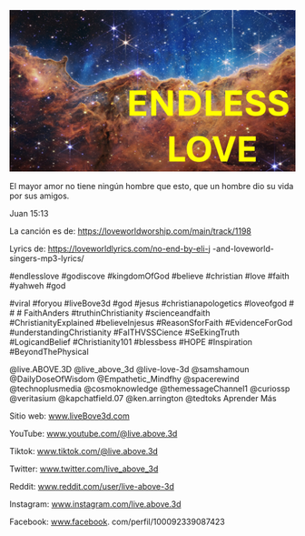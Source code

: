 ![Video cover image](../cover.jpeg "cover-photo")

El mayor amor no tiene ningún hombre que esto, que un hombre dio su vida por sus amigos.

Juan 15:13

La canción es de: https://loveworldworship.com/main/track/1198

Lyrics de: https://loveworldlyrics.com/no-end-by-eli-j -and-loveworld-singers-mp3-lyrics/


#endlesslove #godiscove #kingdomOfGod #believe #christian #love #faith #yahweh #god

#viral #foryou #liveBove3d #god #jesus #christianapologetics #loveofgod # # # FaithAnders #truthinChristianity #scienceandfaith #ChristianityExplained #believeInjesus #ReasonSforFaith #EvidenceForGod #understandingChristianity #FaITHVSSCience #SeEkingTruth #LogicandBelief #Christianity101 #blessbess #HOPE #Inspiration #BeyondThePhysical

@live.ABOVE.3D @live_above_3d @live-love-3d @samshamoun @DailyDoseOfWisdom @Empathetic_Mindfhy @spacerewind @technoplusmedia @cosmoknowledge @themessageChannel1 @curiossp @veritasium @kapchatfield.07 @ken.arrington @tedtoks  Aprender Más


Sitio web: www.liveBove3d.com

YouTube: www.youtube.com/@live.above.3d

Tiktok: www.tiktok.com/@live.above.3d

Twitter: www.twitter.com/live_above_3d

Reddit: www.reddit.com/user/live-above-3d

Instagram: www.instagram.com/live.above.3d

Facebook: www.facebook. com/perfil/100092339087423
